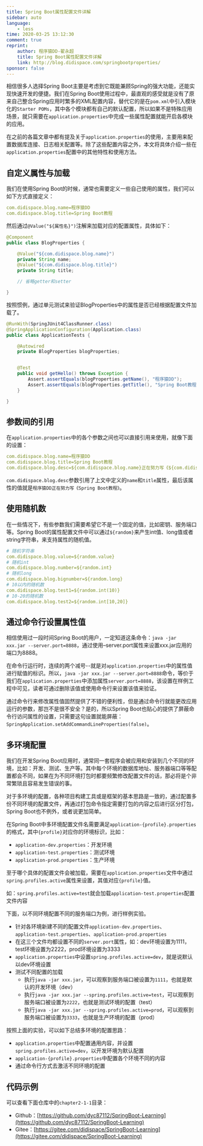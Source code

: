 ```yaml
---
title: Spring Boot属性配置文件详解
sidebar: auto
language:
    - less
time: 2020-03-25 13:12:30
comment: true
reprint:
    author: 程序猿DD-翟永超
    title: Spring Boot属性配置文件详解
    link: http://blog.didispace.com/springbootproperties/
sponsor: false
---
```


相信很多人选择Spring Boot主要是考虑到它既能兼顾Spring的强大功能，还能实现快速开发的便捷。我们在Spring Boot使用过程中，最直观的感受就是没有了原来自己整合Spring应用时繁多的XML配置内容，替代它的是在`pom.xml`中引入模块化的`Starter POMs`，其中各个模块都有自己的默认配置，所以如果不是特殊应用场景，就只需要在`application.properties`中完成一些属性配置就能开启各模块的应用。

在之前的各篇文章中都有提及关于`application.properties`的使用，主要用来配置数据库连接、日志相关配置等。除了这些配置内容之外，本文将具体介绍一些在`application.properties`配置中的其他特性和使用方法。

<!-- more -->

## 自定义属性与加载

我们在使用Spring Boot的时候，通常也需要定义一些自己使用的属性，我们可以如下方式直接定义：

```yaml
com.didispace.blog.name=程序猿DD
com.didispace.blog.title=Spring Boot教程
```

然后通过`@Value("${属性名}")`注解来加载对应的配置属性，具体如下：

```java
@Component
public class BlogProperties {

    @Value("${com.didispace.blog.name}")
    private String name;
    @Value("${com.didispace.blog.title}")
    private String title;

    // 省略getter和setter

}
```

按照惯例，通过单元测试来验证BlogProperties中的属性是否已经根据配置文件加载了。

```java
@RunWith(SpringJUnit4ClassRunner.class)
@SpringApplicationConfiguration(Application.class)
public class ApplicationTests {

	@Autowired
	private BlogProperties blogProperties;


	@Test
	public void getHello() throws Exception {
		Assert.assertEquals(blogProperties.getName(), "程序猿DD");
		Assert.assertEquals(blogProperties.getTitle(), "Spring Boot教程");
	}

}
```

## 参数间的引用

在`application.properties`中的各个参数之间也可以直接引用来使用，就像下面的设置：

```yaml
com.didispace.blog.name=程序猿DD
com.didispace.blog.title=Spring Boot教程
com.didispace.blog.desc=${com.didispace.blog.name}正在努力写《${com.didispace.blog.title}》
```

`com.didispace.blog.desc`参数引用了上文中定义的`name`和`title`属性，最后该属性的值就是`程序猿DD正在努力写《Spring Boot教程》`。

## 使用随机数

在一些情况下，有些参数我们需要希望它不是一个固定的值，比如密钥、服务端口等。Spring Boot的属性配置文件中可以通过`${random}`来产生int值、long值或者string字符串，来支持属性的随机值。

```yaml
# 随机字符串
com.didispace.blog.value=${random.value}
# 随机int
com.didispace.blog.number=${random.int}
# 随机long
com.didispace.blog.bignumber=${random.long}
# 10以内的随机数
com.didispace.blog.test1=${random.int(10)}
# 10-20的随机数
com.didispace.blog.test2=${random.int[10,20]}
```

## 通过命令行设置属性值

相信使用过一段时间Spring Boot的用户，一定知道这条命令：`java -jar xxx.jar --server.port=8888`，通过使用–server.port属性来设置xxx.jar应用的端口为8888。

在命令行运行时，连续的两个减号--就是对`application.properties`中的属性值进行赋值的标识。所以，`java -jar xxx.jar --server.port=8888`命令，等价于我们在`application.properties`中添加属性`server.port=8888`，该设置在样例工程中可见，读者可通过删除该值或使用命令行来设置该值来验证。

通过命令行来修改属性值固然提供了不错的便利性，但是通过命令行就能更改应用运行的参数，那岂不是很不安全？是的，所以Spring Boot也贴心的提供了屏蔽命令行访问属性的设置，只需要这句设置就能屏蔽：`SpringApplication.setAddCommandLineProperties(false)`。

## 多环境配置

我们在开发Spring Boot应用时，通常同一套程序会被应用和安装到几个不同的环境，比如：开发、测试、生产等。其中每个环境的数据库地址、服务器端口等等配置都会不同，如果在为不同环境打包时都要频繁修改配置文件的话，那必将是个非常繁琐且容易发生错误的事。

对于多环境的配置，各种项目构建工具或是框架的基本思路是一致的，通过配置多份不同环境的配置文件，再通过打包命令指定需要打包的内容之后进行区分打包，Spring Boot也不例外，或者说更加简单。

在Spring Boot中多环境配置文件名需要满足`application-{profile}.properties`的格式，其中`{profile}`对应你的环境标识，比如：


- `application-dev.properties`：开发环境
- `application-test.properties`：测试环境
- `application-prod.properties`：生产环境

至于哪个具体的配置文件会被加载，需要在`application.properties`文件中通过`spring.profiles.active`属性来设置，其值对应`{profile}`值。

如：`spring.profiles.active=test`就会加载`application-test.properties`配置文件内容

下面，以不同环境配置不同的服务端口为例，进行样例实验。

- 针对各环境新建不同的配置文件`application-dev.properties`、`application-test.properties`、`application-prod.properties`
- 在这三个文件均都设置不同的`server.port`属性，如：dev环境设置为1111，test环境设置为2222，prod环境设置为3333
- `application.properties`中设置`spring.profiles.active=dev`，就是说默认以dev环境设置
- 测试不同配置的加载
  - 执行`java -jar xxx.jar`，可以观察到服务端口被设置为`1111`，也就是默认的开发环境（dev）
  - 执行`java -jar xxx.jar --spring.profiles.active=test`，可以观察到服务端口被设置为`2222`，也就是测试环境的配置（test）
  - 执行`java -jar xxx.jar --spring.profiles.active=prod`，可以观察到服务端口被设置为`3333`，也就是生产环境的配置（prod）

按照上面的实验，可以如下总结多环境的配置思路：

- `application.properties`中配置通用内容，并设置`spring.profiles.active=dev`，以开发环境为默认配置
- `application-{profile}.properties`中配置各个环境不同的内容
- 通过命令行方式去激活不同环境的配置

## 代码示例

可以查看下面仓库中的`chapter2-1-1`目录：

- Github：[https://github.com/dyc87112/SpringBoot-Learning](https://github.com/dyc87112/SpringBoot-Learning)
- Gitee：[https://gitee.com/didispace/SpringBoot-Learning](https://gitee.com/didispace/SpringBoot-Learning)